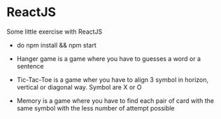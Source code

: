 # ReactJS

Some little exercise with ReactJS

  - do npm install && npm start 

- Hanger game is a game where you have to guesses a word or a sentence
- Tic-Tac-Toe is a game wher you have to align 3 symbol in horizon, vertical or diagonal way. Symbol are X or O 
- Memory is a game where you have to find each pair of card with the same symbol with the less number of attempt possible
